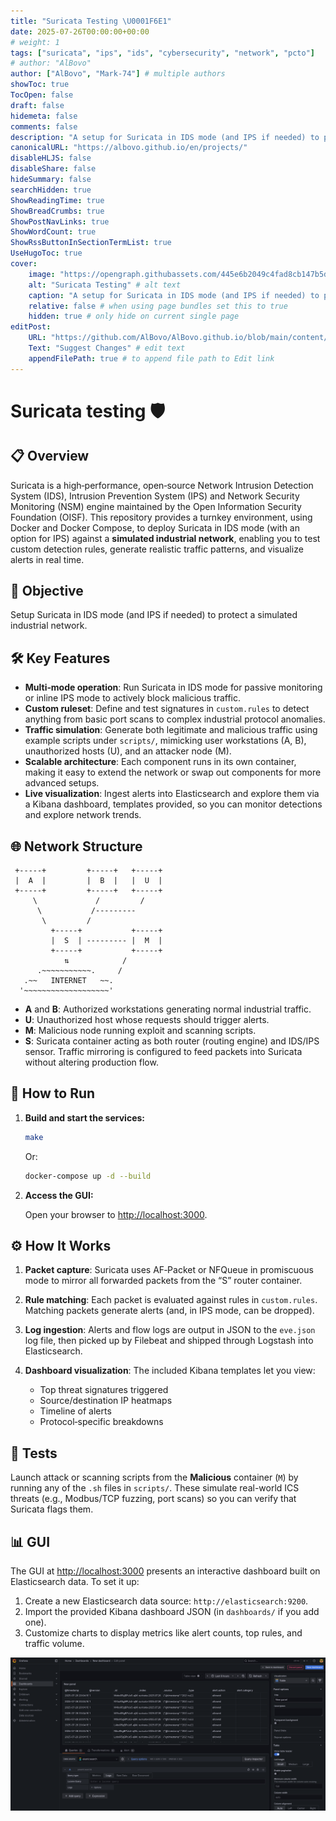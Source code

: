 ```yaml
---
title: "Suricata Testing \U0001F6E1"
date: 2025-07-26T00:00:00+00:00
# weight: 1
tags: ["suricata", "ips", "ids", "cybersecurity", "network", "pcto"]
# author: "AlBovo"
author: ["AlBovo", "Mark-74"] # multiple authors
showToc: true
TocOpen: false
draft: false
hidemeta: false
comments: false
description: "A setup for Suricata in IDS mode (and IPS if needed) to protect a simulated industrial network."
canonicalURL: "https://albovo.github.io/en/projects/"
disableHLJS: false
disableShare: false
hideSummary: false
searchHidden: true
ShowReadingTime: true
ShowBreadCrumbs: true
ShowPostNavLinks: true
ShowWordCount: true
ShowRssButtonInSectionTermList: true
UseHugoToc: true
cover:
    image: "https://opengraph.githubassets.com/445e6b2049c4fad8cb147b5da751e926d1d64c4841191f921acedb27e91492e4/AlBovo/Suricata-Testing" # image path/url
    alt: "Suricata Testing" # alt text
    caption: "A setup for Suricata in IDS mode (and IPS if needed) to protect a simulated industrial network." # display caption under cover
    relative: false # when using page bundles set this to true
    hidden: true # only hide on current single page
editPost:
    URL: "https://github.com/AlBovo/AlBovo.github.io/blob/main/content/en"
    Text: "Suggest Changes" # edit text
    appendFilePath: true # to append file path to Edit link
---
```

# Suricata testing 🛡️

## 📋 Overview

Suricata is a high‑performance, open‑source Network Intrusion Detection System (IDS), Intrusion Prevention System (IPS) and Network Security Monitoring (NSM) engine maintained by the Open Information Security Foundation (OISF). 
This repository provides a turnkey environment, using Docker and Docker Compose, to deploy Suricata in IDS mode (with an option for IPS) against a **simulated industrial network**, enabling you to test custom detection rules, generate realistic traffic patterns, and visualize alerts in real time.

## 🎯 Objective

Setup Suricata in IDS mode (and IPS if needed) to protect a simulated industrial network.

## 🛠️ Key Features

- **Multi‑mode operation**: Run Suricata in IDS mode for passive monitoring or inline IPS mode to actively block malicious traffic.
- **Custom ruleset**: Define and test signatures in `custom.rules` to detect anything from basic port scans to complex industrial protocol anomalies.  
- **Traffic simulation**: Generate both legitimate and malicious traffic using example scripts under `scripts/`, mimicking user workstations (A, B), unauthorized hosts (U), and an attacker node (M).  
- **Scalable architecture**: Each component runs in its own container, making it easy to extend the network or swap out components for more advanced setups.  
- **Live visualization**: Ingest alerts into Elasticsearch and explore them via a Kibana dashboard, templates provided, so you can monitor detections and explore network trends.

## 🌐 Network Structure

```
 +-----+         +-----+   +-----+
 |  A  |         |  B  |   |  U  |
 +-----+         +-----+   +-----+ 
     \             /         /
      \           /---------
       \         /
         +-----+           +-----+
         |  S  | --------- |  M  |
         +-----+           +-----+
            ⇅            /
      .~~~~~~~~~~~.     /
   .~~   INTERNET   ~~.
  '~~~~~~~~~~~~~~~~~~~'
```

- **A** and **B**: Authorized workstations generating normal industrial traffic.  
- **U**: Unauthorized host whose requests should trigger alerts.  
- **M**: Malicious node running exploit and scanning scripts.  
- **S**: Suricata container acting as both router (routing engine) and IDS/IPS sensor. Traffic mirroring is configured to feed packets into Suricata without altering production flow.

## 🚀 How to Run

1. **Build and start the services:**
    ```bash
    make
    ```

    Or:

    ```bash
    docker-compose up -d --build
    ```

2. **Access the GUI:**
    
    Open your browser to [http://localhost:3000](http://localhost:3000).

## ⚙️ How It Works

1. **Packet capture**: Suricata uses AF‑Packet or NFQueue in promiscuous mode to mirror all forwarded packets from the “S” router container.
2. **Rule matching**: Each packet is evaluated against rules in `custom.rules`. Matching packets generate alerts (and, in IPS mode, can be dropped).
3. **Log ingestion**: Alerts and flow logs are output in JSON to the `eve.json` log file, then picked up by Filebeat and shipped through Logstash into Elasticsearch.
4. **Dashboard visualization**: The included Kibana templates let you view:

   * Top threat signatures triggered
   * Source/destination IP heatmaps
   * Timeline of alerts
   * Protocol‑specific breakdowns

## 🧪 Tests

Launch attack or scanning scripts from the **Malicious** container (`M`) by running any of the `.sh` files in `scripts/`. These simulate real-world ICS threats (e.g., Modbus/TCP fuzzing, port scans) so you can verify that Suricata flags them.

## 📊 GUI

The GUI at [http://localhost:3000](http://localhost:3000) presents an interactive dashboard built on Elasticsearch data.
To set it up:

1. Create a new Elasticsearch data source: `http://elasticsearch:9200`.
2. Import the provided Kibana dashboard JSON (in `dashboards/` if you add one).
3. Customize charts to display metrics like alert counts, top rules, and traffic volume.

![suriacta-gui](/images/suricata.png)